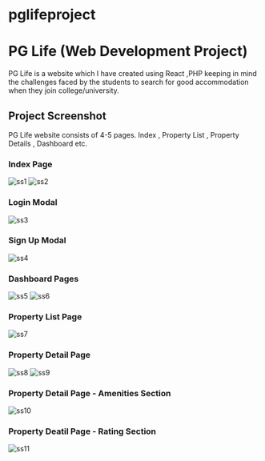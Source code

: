 # pglifeproject
# PG Life (Web Development Project)

PG Life is a website which I have created using React ,PHP keeping in mind the challenges faced by the students to search for good accommodation when they join college/university.

## Project Screenshot
PG Life website consists of 4-5 pages. 
Index , Property List , Property Details , Dashboard etc.


### Index Page
![ss1](https://user-images.githubusercontent.com/88366253/147323134-08a4b394-a4c1-4fad-b955-93cadeb681fb.png)
![ss2](https://user-images.githubusercontent.com/88366253/147323285-996e3fca-1cfd-48bc-9590-35cdf95d9549.png)


### Login Modal
![ss3](https://user-images.githubusercontent.com/88366253/147323307-d888da99-0fc5-4f8b-ad0e-b3fc4d746458.png)


### Sign Up Modal
![ss4](https://user-images.githubusercontent.com/88366253/147323332-c51b114c-18f6-4c5e-9221-a2aaa7072e94.png)


### Dashboard Pages
![ss5](https://user-images.githubusercontent.com/88366253/147323354-121b2071-e28b-4be1-9ab4-ed1df4db6da3.png)
![ss6](https://user-images.githubusercontent.com/88366253/147323369-326c3caf-899f-4d07-89ed-57a597557a91.png)


### Property List Page
![ss7](https://user-images.githubusercontent.com/88366253/147323390-69ff6247-65e9-41cc-8188-2cc98f25a961.png)


### Property Detail Page
![ss8](https://user-images.githubusercontent.com/88366253/147323411-b053d489-d153-4745-a4ea-dca19daf1bc2.png)
![ss9](https://user-images.githubusercontent.com/88366253/147323461-f341eae3-b796-47da-8516-52f5cd49f9fb.png)


### Property Detail Page - Amenities Section
![ss10](https://user-images.githubusercontent.com/88366253/147323496-39a5561b-50e8-489c-82ba-629cc4d19569.png)


### Property Deatil Page - Rating Section
![ss11](https://user-images.githubusercontent.com/88366253/147323512-4eccad34-30a6-4917-940f-0119d6dfb884.png)
